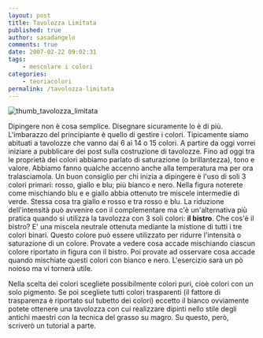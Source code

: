 ```yaml
---
layout: post
title: Tavolozza Limitata
published: true
author: sasadangelo
comments: true
date: 2007-02-22 09:02:31
tags:
    - mescolare i colori
categories:
    - teoriacolori
permalink: /tavolozza-limitata
---
```


![thumb_tavolozza_limitata](https://www.disegnoepittura.it/wp-content/uploads/thumb_tavolozza_limitata.jpg "thumb_tavolozza_limitata")

Dipingere non è cosa semplice. Disegnare sicuramente lo è di più. L'imbarazzo del principiante è quello di gestire i colori. Tipicamente siamo abituati a tavolozze che vanno dai 6 ai 14 o 15 colori. A partire da oggi vorrei iniziare a pubblicare dei post sulla costruzione di tavolozze. Fino ad oggi tra le proprietà dei colori abbiamo parlato di saturazione (o brillantezza), tono e valore. Abbiamo fanno qualche accenno anche alla temperatura ma per ora tralasciamola. Un buon consiglio per chi inizia a dipingere è l'uso di soli 3 colori primari: rosso, giallo e blu; più bianco e nero. Nella figura noterete come mischiando blu e e giallo abbia ottenuto tre miscele intermedie di verde. Stessa cosa tra giallo e rosso e tra rosso e blu. La riduzione dell'intensità può avvenire con il complementare ma c'è un'alternativa più pratica quando si utilizza la tavolozza con 3 soli colori: **il bistro**. Che cos'è il bistro? E' una miscela neutrale ottenuta mediante la mistione di tutti i tre colori binari. Questo colore può essere utilizzato per ridurre l'intensità o saturazione di un colore. Provate a vedere cosa accade mischiando ciascun colore riportato in figura con il bistro. Poi provate ad osservare cosa accade quando mischiate questi colori con bianco e nero. L'esercizio sarà un pò noioso ma vi tornerà utile.

Nella scelta dei colori scegliete possibilmente colori puri, cioè colori con un solo pigmento. Se poi scegliete tutti colori trasparenti (il fattore di trasparenza è riportato sul tubetto dei colori) eccetto il bianco ovviamente potete ottenere una tavolozza con cui realizzare dipinti nello stile degli antichi maestri con la tecnica del grasso su magro. Su questo, però, scriverò un tutorial a parte.
